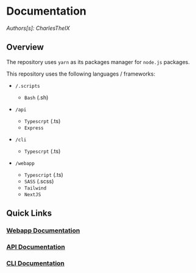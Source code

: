 # Documentation

_Authors[s]: CharlesTheIX_

## Overview

The repository uses `yarn` as its packages manager for `node.js` packages.

This repository uses the following languages / frameworks:

- `/.scripts`

  - `Bash` (.sh)

- `/api`

  - `Typescrpt` (.ts)
  - `Express`

- `/cli`

  - `Typescrpt` (.ts)

- `/webapp`
  - `Typescript` (.ts)
  - `SASS` (.scss)
  - `Tailwind`
  - `NextJS`

## Quick Links

### [Webapp Documentation](./webapp/ReadMe.md)

### [API Documentation](./api/ReadMe.md)

### [CLI Documentation](./cli/ReadMe.md)
